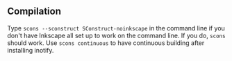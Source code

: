 ## Compilation

Type `scons --sconstruct SConstruct-noinkscape` in the command line if you don't have Inkscape all set up to work on the command line.
If you do, `scons` should work.
Use `scons continuous` to have continuous building after installing inotify.

